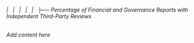 ###### |   |   |   |   |   ├── Percentage of Financial and Governance Reports with Independent Third-Party Reviews

*Add content here*